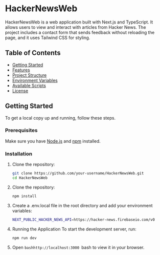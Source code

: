 # HackerNewsWeb

HackerNewsWeb is a web application built with Next.js and TypeScript. It allows users to view and interact with articles from Hacker News. The project includes a contact form that sends feedback without reloading the page, and it uses Tailwind CSS for styling.

## Table of Contents

- [Getting Started](#getting-started)
- [Features](#features)
- [Project Structure](#project-structure)
- [Environment Variables](#environment-variables)
- [Available Scripts](#available-scripts)
- [License](#license)

## Getting Started

To get a local copy up and running, follow these steps.

### Prerequisites

Make sure you have [Node.js](https://nodejs.org/en/) and [npm](https://www.npmjs.com/) installed.

### Installation

1. Clone the repository:

   ```bash
   git clone https://github.com/your-username/HackerNewsWeb.git
   cd HackerNewsWeb

2. Clone the repository:
    ```bash
   npm install

3. Create a .env.local file in the root directory and add your environment variables:
    ```bash
    NEXT_PUBLIC_HACKER_NEWS_API=https://hacker-news.firebaseio.com/v0

4. Running the Application To start the development server, run:
    ```bash
    npm run dev

5. Open ```bashhttp://localhost:3000 ```bash to view it in your browser.
